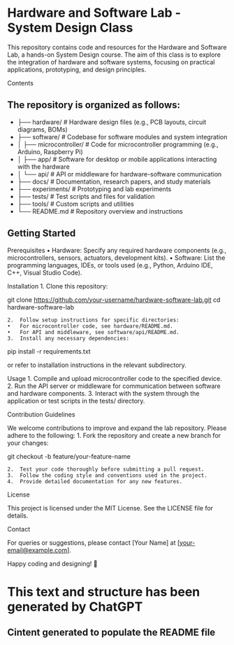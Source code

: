 # Hardware and Software Lab - System Design Class

This repository contains code and resources for the Hardware and Software Lab, a hands-on System Design course. The aim of this class is to explore the integration of hardware and software systems, focusing on practical applications, prototyping, and design principles.

Contents

## The repository is organized as follows:

- ├── hardware/              # Hardware design files (e.g., PCB layouts, circuit diagrams, BOMs)
- ├── software/              # Codebase for software modules and system integration
- │   ├── microcontroller/   # Code for microcontroller programming (e.g., Arduino, Raspberry Pi)
- │   ├── app/               # Software for desktop or mobile applications interacting with the hardware
- │   └── api/               # API or middleware for hardware-software communication
- ├── docs/                  # Documentation, research papers, and study materials
- ├── experiments/           # Prototyping and lab experiments
- ├── tests/                 # Test scripts and files for validation
- ├── tools/                 # Custom scripts and utilities
- └── README.md              # Repository overview and instructions

## Getting Started

Prerequisites
	•	Hardware: Specify any required hardware components (e.g., microcontrollers, sensors, actuators, development kits).
	•	Software: List the programming languages, IDEs, or tools used (e.g., Python, Arduino IDE, C++, Visual Studio Code).

Installation
	1.	Clone this repository:

git clone https://github.com/your-username/hardware-software-lab.git
cd hardware-software-lab


	2.	Follow setup instructions for specific directories:
	•	For microcontroller code, see hardware/README.md.
	•	For API and middleware, see software/api/README.md.
	3.	Install any necessary dependencies:

pip install -r requirements.txt

or refer to installation instructions in the relevant subdirectory.

Usage
	1.	Compile and upload microcontroller code to the specified device.
	2.	Run the API server or middleware for communication between software and hardware components.
	3.	Interact with the system through the application or test scripts in the tests/ directory.

Contribution Guidelines

We welcome contributions to improve and expand the lab repository. Please adhere to the following:
	1.	Fork the repository and create a new branch for your changes:

git checkout -b feature/your-feature-name


	2.	Test your code thoroughly before submitting a pull request.
	3.	Follow the coding style and conventions used in the project.
	4.	Provide detailed documentation for any new features.

License

This project is licensed under the MIT License. See the LICENSE file for details.

Contact

For queries or suggestions, please contact [Your Name] at [your-email@example.com].

Happy coding and designing! 🚀

# This text and structure has been generated by ChatGPT
## Cintent generated to populate the README file
